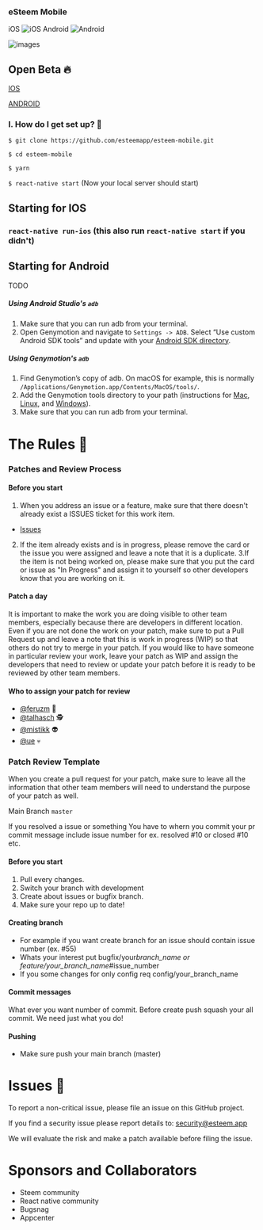 ### eSteem Mobile

iOS ![iOS](https://build.appcenter.ms/v0.1/apps/ef80aa2a-d4e1-4f43-a4f8-be12ea72ba9b/branches/master/badge)
  Android ![Android](https://build.appcenter.ms/v0.1/apps/12aace32-b58a-49da-bf85-5477f89ae16e/branches/master/badge)

![images](https://esteem.app/images/07.png)

## Open Beta 🔥
[IOS](https://install.appcenter.ms/orgs/esteem.app/apps/esteem-1/distribution_groups/beta_testers)

[ANDROID](https://install.appcenter.ms/orgs/esteem.app/apps/esteem/distribution_groups/beta_testers)

### I. How do I get set up? 🔧

`$ git clone https://github.com/esteemapp/esteem-mobile.git`

`$ cd esteem-mobile`

`$ yarn`

`$ react-native start` (Now your local server should start)

## Starting for IOS

### `react-native run-ios` (this also run `react-native start` if you didn't)

## Starting for Android

TODO

##### Using Android Studio's `adb`

1. Make sure that you can run adb from your terminal.
2. Open Genymotion and navigate to `Settings -> ADB`. Select “Use custom Android SDK tools” and update with your [Android SDK directory](https://stackoverflow.com/questions/25176594/android-sdk-location).

##### Using Genymotion's `adb`

1. Find Genymotion’s copy of adb. On macOS for example, this is normally `/Applications/Genymotion.app/Contents/MacOS/tools/`.
2. Add the Genymotion tools directory to your path (instructions for [Mac](http://osxdaily.com/2014/08/14/add-new-path-to-path-command-line/), [Linux](http://www.computerhope.com/issues/ch001647.htm), and [Windows](https://www.howtogeek.com/118594/how-to-edit-your-system-path-for-easy-command-line-access/)).
3. Make sure that you can run adb from your terminal.

# The Rules 🔪

### Patches and Review Process

#### Before you start

1.  When you address an issue or a feature, make sure that there doesn't already exist a ISSUES ticket for this work item.

- [Issues](https://github.com/esteemapp/esteem-mobile/issues)

2.  If the item already exists and is in progress, please remove the card or the issue you were assigned and leave a note that it is a duplicate.
    3.If the item is not being worked on, please make sure that you put the card or issue as "In Progress" and assign it to yourself so other developers know that you are working on it.

#### Patch a day

It is important to make the work you are doing visible to other team members, especially because there are developers in different location.
Even if you are not done the work on your patch, make sure to put a Pull Request up and leave a note that this is work in progress (WIP) so that others do not try to merge in your patch.
If you would like to have someone in particular review your work, leave your patch as WIP and assign the developers that need to review or update your patch before it is ready to be reviewed by other team members.

#### Who to assign your patch for review

- [@feruzm](https://github.com/feruzm) 👮
- [@talhasch](https://github.com/talhasch) 🕵
- [@mistikk](https://github.com/mistikk) 👽
- [@ue](https://github.com/ue) 💀

### Patch Review Template

When you create a pull request for your patch, make sure to leave all the information that other team members will need to understand the purpose of your patch as well.

Main Branch `master`

If you resolved a issue or something You have to whern you commit your pr commit message include issue number for ex. resolved #10 or closed #10 etc.

#### Before you start

1. Pull every changes.
2. Switch your branch with development
3. Create about issues or bugfix branch.
4. Make sure your repo up to date!

#### Creating branch

- For example if you want create branch for an issue should contain issue number (ex. #55)
- Whats your interest put bugfix/your*branch_name or feature/your_branch_name*#issue_number
- If you some changes for only config req config/your_branch_name

#### Commit messages

What ever you want number of commit. Before create push squash your all commit. We need just what you do!

#### Pushing

- Make sure push your main branch (master)

# Issues 👻

To report a non-critical issue, please file an issue on this GitHub project.

If you find a security issue please report details to: security@esteem.app

We will evaluate the risk and make a patch available before filing the issue.

# Sponsors and Collaborators

- Steem community
- React native community
- Bugsnag
- Appcenter
